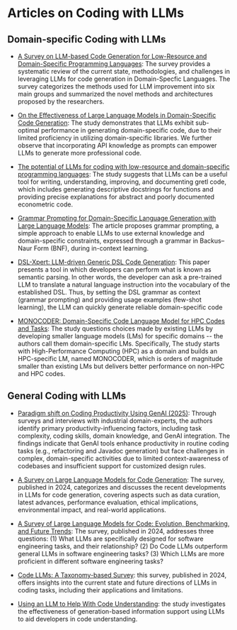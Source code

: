 
# Articles on Coding with LLMs

## Domain-specific Coding with LLMs

* [A Survey on LLM-based Code Generation for Low-Resource and Domain-Specific Programming Languages](https://arxiv.org/pdf/2410.03981?): The survey provides a systematic review of the current state, methodologies, and challenges in leveraging LLMs for code generation in Domain-Specfic Languages. The survey categorizes the methods used for LLM improvement into six main groups and summarized the novel methods and architectures proposed by the researchers. 

* [On the Effectiveness of Large Language Models in Domain-Specific Code Generation](https://arxiv.org/pdf/2312.01639): The study demonstrates that LLMs exhibit sub-optimal performance in generating domain-specific code, due to their limited proficiency in utilizing domain-specific libraries. We further observe that incorporating API knowledge as prompts can empower LLMs to generate more professional code.

* [The potential of LLMs for coding with low-resource and domain-specific programming languages](https://arxiv.org/pdf/2307.13018): The study suggests that LLMs can be a useful tool for writing, understanding, improving, and documenting gretl code, which includes generating descriptive docstrings for functions and providing precise explanations for abstract and poorly documented econometric code.

* [Grammar Prompting for Domain-Specific Language Generation with Large Language Models](https://proceedings.neurips.cc/paper_files/paper/2023/file/cd40d0d65bfebb894ccc9ea822b47fa8-Paper-Conference.pdf): The article proposes grammar prompting, a simple approach to enable LLMs to use external knowledge and domain-specific constraints, expressed through a grammar in Backus–Naur Form (BNF), during in-context learning.

* [DSL-Xpert: LLM-driven Generic DSL Code Generation](https://dl.acm.org/doi/pdf/10.1145/3652620.3687782?casa_token=xpbmFqLswCQAAAAA:_T8rVHsUmA85RDbiM-hInnzCEOGMv6yLbefI-huaGNt0rg5kLI9V5eV3Gans183kCZezot0g7dBc): This paper presents a tool in which developers can perform what is known as semantic parsing. In other words, the developer can ask a pre-trained LLM to translate a natural language instruction into the vocabulary of the established DSL. Thus, by setting the DSL grammar as context (grammar prompting) and providing usage examples (few-shot learning), the LLM can quickly generate reliable domain-specific code

* [MONOCODER: Domain-Specific Code Language Model for HPC Codes and Tasks](https://ieeexplore.ieee.org/stamp/stamp.jsp?arnumber=10938441&casa_token=jN11230yH9YAAAAA:v02BO2mwyVtzYWlsCzuB1MiqNbxwpgKKwXxyfbZW3y_Q8DSbP0QaGzDviwZa3bf3eZAIChWu8g&tag=1): The study questions choices made by existing LLMs by developing smaller language models (LMs) for specific domains -- the authors call them domain-specific LMs. Specifically, The study starts with High-Performance Computing (HPC) as a domain and builds an HPC-specific LM, named MONOCODER, which is orders of magnitude smaller than existing LMs but delivers better performance on non-HPC and HPC codes.

## General Coding with LLMs 

* [Paradigm shift on Coding Productivity Using GenAI (2025)](https://arxiv.org/pdf/2504.18404?): Through surveys and interviews with industrial domain-experts, the authors identify primary productivity-influencing factors, including task complexity, coding skills, domain knowledge, and GenAI integration. The findings indicate that GenAI tools enhance productivity in routine coding tasks (e.g., refactoring and Javadoc generation) but face challenges in complex, domain-specific activities due to limited context-awareness of codebases and insufficient support for customized design rules.

* [A Survey on Large Language Models for Code Generation](https://arxiv.org/pdf/2406.00515): The survey, published in 2024, categorizes and discusses the recent developments in LLMs for code generation, covering aspects such as data curation, latest advances, performance evaluation, ethical implications, environmental impact, and real-world applications.

* [A Survey of Large Language Models for Code: Evolution, Benchmarking, and Future Trends](https://arxiv.org/pdf/2311.10372): The survey, published in 2024, addresses three
questions: (1) What LLMs are specifically designed for software engineering tasks, and their relationship? (2) Do Code LLMs outperform general LLMs in software engineering tasks? (3) Which LLMs are more proficient in different software engineering tasks? 

* [Code LLMs: A Taxonomy-based Survey](https://arxiv.org/pdf/2412.08291): this survey, published in 2024, offers insights into the current state and future directions of LLMs in coding tasks, including their applications and limitations.

* [Using an LLM to Help With Code Understanding](https://dl.acm.org/doi/pdf/10.1145/3597503.3639187): the study investigates the effectiveness of generation-based information support using LLMs to aid developers in code understanding.
